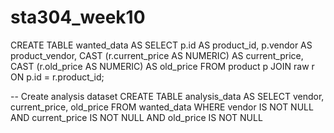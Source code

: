 # sta304_week10

CREATE TABLE wanted_data AS
SELECT
           p.id AS product_id,
		   p.vendor AS product_vendor,
		   CAST (r.current_price AS NUMERIC) AS current_price,
		   CAST (r.old_price AS NUMERIC) AS old_price
FROM
           product p
JOIN
           raw r
ON
           p.id = r.product_id;
		   
-- Create analysis dataset
CREATE TABLE analysis_data AS
SELECT
           vendor,
		   current_price,
		   old_price
FROM
           wanted_data
WHERE
           vendor IS NOT NULL
		   AND current_price IS NOT NULL
		   AND old_price IS NOT NULL